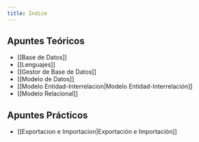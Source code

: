 ```yaml
---
title: Índice
---
```


## Apuntes Teóricos

- [[Base de Datos]]
- [[Lenguajes]]
- [[Gestor de Base de Datos]]
- [[Modelo de Datos]]
- [[Modelo Entidad-Interrelacion|Modelo Entidad-Interrelación]]
- [[Modelo Relacional]]

## Apuntes Prácticos

- [[Exportacion e Importacion|Exportación e Importación]]

